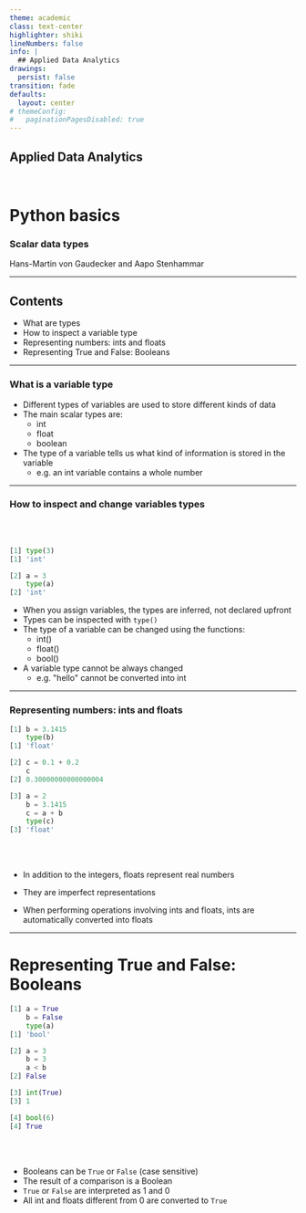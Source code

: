 ```yaml
---
theme: academic
class: text-center
highlighter: shiki
lineNumbers: false
info: |
  ## Applied Data Analytics
drawings:
  persist: false
transition: fade
defaults:
  layout: center
# themeConfig:
#   paginationPagesDisabled: true
---
```


## Applied Data Analytics

<br>

# Python basics

### Scalar data types

Hans-Martin von Gaudecker and Aapo Stenhammar

---

## Contents

- What are types
- How to inspect a variable type
- Representing numbers: ints and floats
- Representing True and False: Booleans

---

### What is a variable type

- Different types of variables are used to store different kinds of data
- The main scalar types are:
  + int
  + float
  + boolean
- The type of a variable tells us what kind of information is stored in the variable
  + e.g. an int variable contains a whole number

---

### How to inspect and change variables types

<div class="flex gap-6">
<div>
<br>
<br>

```python
[1] type(3)
[1] 'int'

[2] a = 3
    type(a)
[2] 'int'
```
</div>
<div>

- When you assign variables, the types are inferred, not declared upfront
- Types can be inspected with `type()`
- The type of a variable can be changed using the functions:
  - int()
  - float()
  - bool()
- A variable type cannot be always changed
  - e.g. "hello" cannot be converted into int

</div>
</div>

---

### Representing numbers: ints and floats

<div class="flex gap-6">
<div>

```python
[1] b = 3.1415
    type(b)
[1] 'float'

[2] c = 0.1 + 0.2
    c
[2] 0.30000000000000004

[3] a = 2
    b = 3.1415
    c = a + b
    type(c)
[3] 'float'
```
</div>
<div>

  <br>
  <br>


- In addition to the integers, floats represent real numbers

- They are imperfect representations

- When performing operations involving ints and floats, ints are automatically converted
  into floats

</div>
</div>

---

# Representing True and False: Booleans

<div class="flex gap-8">
<div>

```python
[1] a = True
    b = False
    type(a)
[1] 'bool'

[2] a = 3
    b = 3
    a < b
[2] False

[3] int(True)
[3] 1

[4] bool(6)
[4] True
```

</div>
<div>
<br>
<br>

- Booleans can be `True` or `False` (case sensitive)
- The result of a comparison is a Boolean
- `True` or `False` are interpreted as 1 and 0
- All int and floats different from 0 are converted to `True`

</div>
</div>
